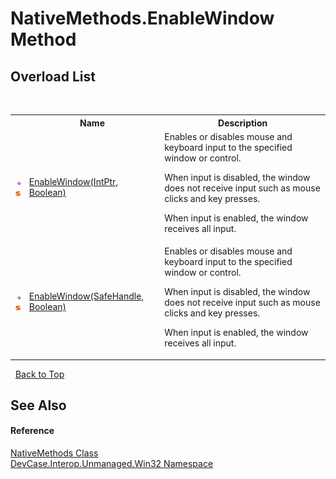 # NativeMethods.EnableWindow Method 
 


## Overload List
&nbsp;<table><tr><th></th><th>Name</th><th>Description</th></tr><tr><td>![Public method](media/pubmethod.gif "Public method")![Static member](media/static.gif "Static member")</td><td><a href="M_DevCase_Interop_Unmanaged_Win32_NativeMethods_EnableWindow">EnableWindow(IntPtr, Boolean)</a></td><td>
Enables or disables mouse and keyboard input to the specified window or control. 

 When input is disabled, the window does not receive input such as mouse clicks and key presses. 

 When input is enabled, the window receives all input.</td></tr><tr><td>![Public method](media/pubmethod.gif "Public method")![Static member](media/static.gif "Static member")</td><td><a href="M_DevCase_Interop_Unmanaged_Win32_NativeMethods_EnableWindow_1">EnableWindow(SafeHandle, Boolean)</a></td><td>
Enables or disables mouse and keyboard input to the specified window or control. 

 When input is disabled, the window does not receive input such as mouse clicks and key presses. 

 When input is enabled, the window receives all input.</td></tr></table>&nbsp;
<a href="#nativemethods.enablewindow-method">Back to Top</a>

## See Also


#### Reference
<a href="T_DevCase_Interop_Unmanaged_Win32_NativeMethods">NativeMethods Class</a><br /><a href="N_DevCase_Interop_Unmanaged_Win32">DevCase.Interop.Unmanaged.Win32 Namespace</a><br />